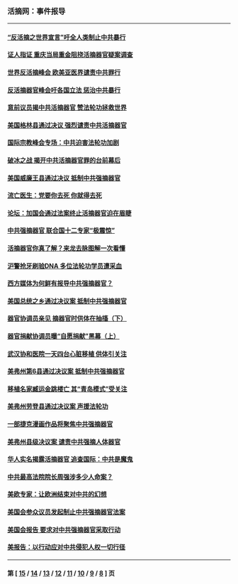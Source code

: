 ### 活摘网：事件报导
---
#### [“反活摘之世界宣言”吁全人类制止中共暴行](../../pages/nf5877/n13259730.md?10040430) 
#### [证人指证 重庆当局重金阻挠活摘器官疑案调查](../../pages/nf5877/n13259127.md?10040430) 
#### [世界反活摘峰会 欧美亚医界谴责中共罪行](../../pages/nf5877/n13253550.md?10040430) 
#### [反活摘器官峰会吁各国立法 惩治中共暴行](../../pages/nf5877/n13245052.md?10040430) 
#### [意前议员揭中共活摘器官 赞法轮功拯救世界](../../pages/nf5877/n13203445.md?10040430) 
#### [美国格林县通过决议 强烈谴责中共活摘器官](../../pages/nf5877/n13119367.md?10040430) 
#### [国际宗教峰会专场：中共迫害法轮功加剧](../../pages/nf5877/n13088279.md?10040430) 
#### [破冰之战 揭开中共活摘器官罪的台前幕后](../../pages/nf5877/n13082457.md?10040430) 
#### [美国威廉王县通过决议 抵制中共强摘器官](../../pages/nf5877/n13056521.md?10040430) 
#### [流亡医生：党要你去死 你就得去死](../../pages/nf5877/n13052835.md?10040430) 
#### [论坛：加国会通过法案终止活摘器官迫在眉睫](../../pages/nf5877/n13029839.md?10040430) 
#### [中共强摘器官 联合国十二专家“极震惊”](../../pages/nf5877/n13024313.md?10040430) 
#### [活摘器官你真了解？来龙去脉图解一次看懂](../../pages/nf5877/n13013820.md?10040430) 
#### [沪警抢牙刷验DNA 多位法轮功学员遭采血](../../pages/nf5877/n12969218.md?10040430) 
#### [西方媒体为何鲜有报导中共强摘器官？](../../pages/nf5877/n12932034.md?10040430) 
#### [美国总统之乡通过决议案 抵制中共强摘器官](../../pages/nf5877/n12908242.md?10040430) 
#### [器官协调员亲见 摘器官时供体在抽搐（下）](../../pages/nf5877/n12898622.md?10040430) 
#### [器官捐献协调员曝“自愿捐献”黑幕（上）](../../pages/nf5877/n12878830.md?10040430) 
#### [武汉协和医院一天四台心脏移植 供体引关注](../../pages/nf5877/n12863175.md?10040430) 
#### [美弗州第6县通过决议案 抵制中共强摘器官](../../pages/nf5877/n12805218.md?10040430) 
#### [移植名家臧运金跳楼亡 其“青岛模式”受关注](../../pages/nf5877/n12803746.md?10040430) 
#### [美弗州劳登县通过决议案 声援法轮功](../../pages/nf5877/n12785715.md?10040430) 
#### [一部捷克漫画作品将聚焦中共强摘器官](../../pages/nf5877/n12785954.md?10040430) 
#### [美弗州县级决议案 谴责中共强摘人体器官](../../pages/nf5877/n12721290.md?10040430) 
#### [华人实名揭露活摘器官 追查国际：中共是魔鬼](../../pages/nf5877/n12691724.md?10040430) 
#### [中共最高法院院长周强涉多少人命案？](../../pages/nf5877/n12678074.md?10040430) 
#### [美欧专家：让欧洲结束对中共的幻想](../../pages/nf5877/n12652921.md?10040430) 
#### [美国会参众议员发起制止中共强摘器官法案](../../pages/nf5877/n12627668.md?10040430) 
#### [美国会报告 要求对中共强摘器官采取行动](../../pages/nf5877/n12448233.md?10040430) 
#### [美报告：以行动应对中共侵犯人权一切行径](../../pages/nf5877/n12443204.md?10040430) 

---
#### 第 [ [15](./15.md?10040430) / [14](./14.md?10040430) / [13](./13.md?10040430) / [12](./12.md?10040430) / [11](./11.md?10040430) / [10](./10.md?10040430) / [9](./9.md?10040430) / [8](./8.md?10040430) ] 页
